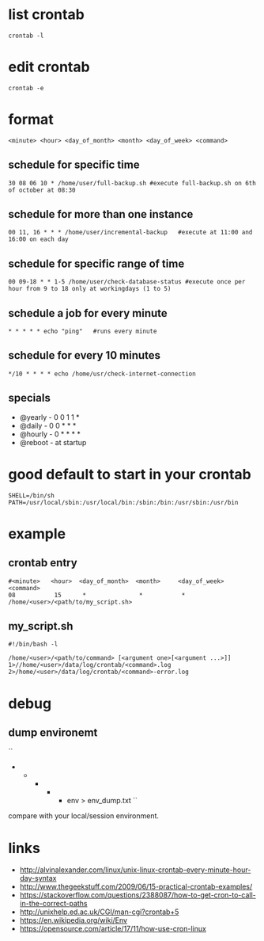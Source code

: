 # list crontab

```
crontab -l
```

# edit crontab

```
crontab -e
```

# format

```
<minute> <hour> <day_of_month> <month> <day_of_week> <command>
```

## schedule for specific time

```
30 08 06 10 * /home/user/full-backup.sh #execute full-backup.sh on 6th of october at 08:30
```

## schedule for more than one instance

```
00 11, 16 * * * /home/user/incremental-backup   #execute at 11:00 and 16:00 on each day
```

## schedule for specific range of time

```
00 09-18 * * 1-5 /home/user/check-database-status #execute once per hour from 9 to 18 only at workingdays (1 to 5)
```

## schedule a job for every minute

```
* * * * * echo "ping"   #runs every minute
```

## schedule for every 10 minutes

```
*/10 * * * * echo /home/usr/check-internet-connection
```

## specials

* @yearly - 0 0 1 1 *
* @daily - 0 0 * * * 
* @hourly - 0 * * * *
* @reboot - at startup

# good default to start in your crontab

```
SHELL=/bin/sh
PATH=/usr/local/sbin:/usr/local/bin:/sbin:/bin:/usr/sbin:/usr/bin
```

# example

## crontab entry

```
#<minute>   <hour>  <day_of_month>  <month>     <day_of_week>   <command>
08           15      *               *           *               /home/<user>/<path/to/my_script.sh>
```

## my_script.sh

```
#!/bin/bash -l

/home/<user>/<path/to/command> [<argument one>[<argument ...>]] 1>//home/<user>/data/log/crontab/<command>.log 2>/home/<user>/data/log/crontab/<command>-error.log
```

# debug

## dump environemt

``
* * * * * env > env_dump.txt
``

compare with your local/session environment.

# links

* http://alvinalexander.com/linux/unix-linux-crontab-every-minute-hour-day-syntax
* http://www.thegeekstuff.com/2009/06/15-practical-crontab-examples/
* https://stackoverflow.com/questions/2388087/how-to-get-cron-to-call-in-the-correct-paths
* http://unixhelp.ed.ac.uk/CGI/man-cgi?crontab+5
* https://en.wikipedia.org/wiki/Env
* https://opensource.com/article/17/11/how-use-cron-linux
